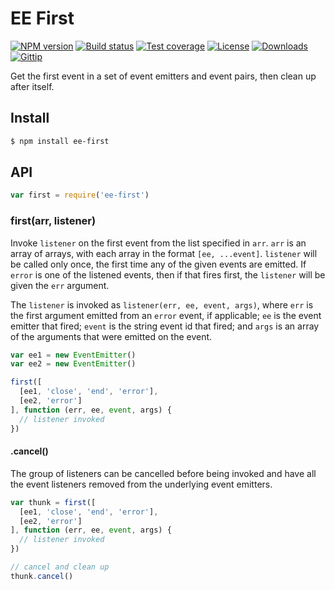 # EE First

[![NPM version][npm-image]][npm-url]
[![Build status][travis-image]][travis-url]
[![Test coverage][coveralls-image]][coveralls-url]
[![License][license-image]][license-url]
[![Downloads][downloads-image]][downloads-url]
[![Gittip][gittip-image]][gittip-url]

Get the first event in a set of event emitters and event pairs,
then clean up after itself.

## Install

```sh
$ npm install ee-first
```

## API

```js
var first = require('ee-first')
```

### first(arr, listener)

Invoke `listener` on the first event from the list specified in `arr`. `arr` is
an array of arrays, with each array in the format `[ee, ...event]`. `listener`
will be called only once, the first time any of the given events are emitted. If
`error` is one of the listened events, then if that fires first, the `listener`
will be given the `err` argument.

The `listener` is invoked as `listener(err, ee, event, args)`, where `err` is the
first argument emitted from an `error` event, if applicable; `ee` is the event
emitter that fired; `event` is the string event id that fired; and `args` is an
array of the arguments that were emitted on the event.

```js
var ee1 = new EventEmitter()
var ee2 = new EventEmitter()

first([
  [ee1, 'close', 'end', 'error'],
  [ee2, 'error']
], function (err, ee, event, args) {
  // listener invoked
})
```

#### .cancel()

The group of listeners can be cancelled before being invoked and have all the event
listeners removed from the underlying event emitters.

```js
var thunk = first([
  [ee1, 'close', 'end', 'error'],
  [ee2, 'error']
], function (err, ee, event, args) {
  // listener invoked
})

// cancel and clean up
thunk.cancel()
```

[npm-image]: https://img.shields.io/npm/v/ee-first.svg?style=flat-square
[npm-url]: https://npmjs.org/package/ee-first
[github-tag]: http://img.shields.io/github/tag/jonathanong/ee-first.svg?style=flat-square
[github-url]: https://github.com/jonathanong/ee-first/tags
[travis-image]: https://img.shields.io/travis/jonathanong/ee-first.svg?style=flat-square
[travis-url]: https://travis-ci.org/jonathanong/ee-first
[coveralls-image]: https://img.shields.io/coveralls/jonathanong/ee-first.svg?style=flat-square
[coveralls-url]: https://coveralls.io/r/jonathanong/ee-first?branch=master
[license-image]: http://img.shields.io/npm/l/ee-first.svg?style=flat-square
[license-url]: LICENSE.md
[downloads-image]: http://img.shields.io/npm/dm/ee-first.svg?style=flat-square
[downloads-url]: https://npmjs.org/package/ee-first
[gittip-image]: https://img.shields.io/gittip/jonathanong.svg?style=flat-square
[gittip-url]: https://www.gittip.com/jonathanong/

